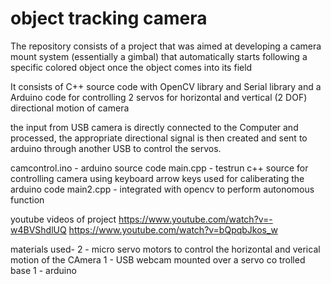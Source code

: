 # object tracking camera
The repository consists of a project that was aimed at developing a camera mount system (essentially a gimbal) that automatically starts following a specific colored object once the object comes into its field

It consists of C++ source code with OpenCV library and Serial library and a Arduino code for controlling 2 servos for horizontal and vertical (2 DOF) directional motion of camera

the input from USB camera is directly connected to the Computer and processed, the appropriate directional signal is then created and sent to arduino through another USB to control the servos.

camcontrol.ino - arduino source code
main.cpp - testrun c++ source for controlling camera using keyboard arrow keys used for caliberating the arduino code
main2.cpp - integrated with opencv to perform autonomous function

youtube videos of project
https://www.youtube.com/watch?v=-w4BVShdlUQ
https://www.youtube.com/watch?v=bQpqbJkos_w

materials used-
2 - micro servo motors to control the horizontal and verical motion of the CAmera
1 - USB webcam mounted over a servo co trolled base
1 - arduino
